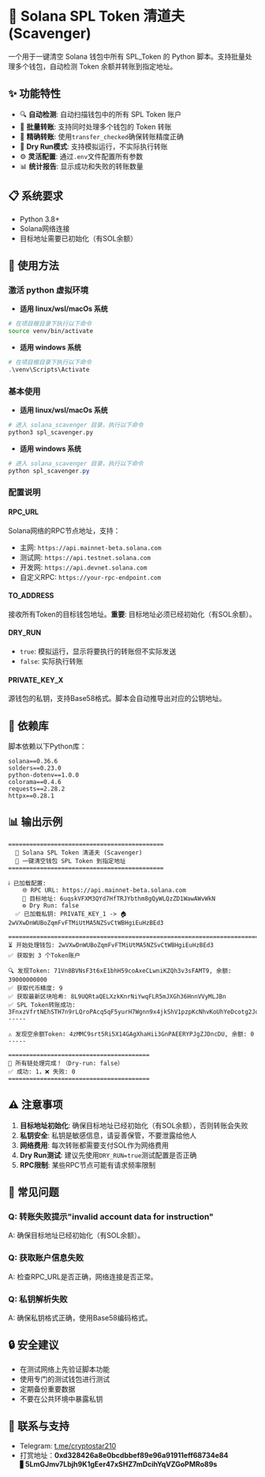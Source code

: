 # 🧹 Solana SPL Token 清道夫 (Scavenger)

一个用于一键清空 Solana 钱包中所有 SPL_Token 的 Python 脚本。支持批量处理多个钱包，自动检测 Token 余额并转账到指定地址。

## ✨ 功能特性

- 🔍 **自动检测**: 自动扫描钱包中的所有 SPL Token 账户
- 💸 **批量转账**: 支持同时处理多个钱包的 Token 转账
- 🎯 **精确转账**: 使用`transfer_checked`确保转账精度正确
- 🧪 **Dry Run模式**: 支持模拟运行，不实际执行转账
- ⚙️ **灵活配置**: 通过`.env`文件配置所有参数
- 📊 **统计报告**: 显示成功和失败的转账数量

## 📋 系统要求

- Python 3.8+
- Solana网络连接
- 目标地址需要已初始化（有SOL余额）

## 📖 使用方法
### 激活 python 虚拟环境
- **适用 linux/wsl/macOs 系统**
```bash
# 在项目根目录下执行以下命令
source venv/bin/activate
```
- **适用 windows 系统**
```powershell
# 在项目根目录下执行以下命令
.\venv\Scripts\Activate
```
### 基本使用
- **适用 linux/wsl/macOs 系统**
```bash
# 进入 solana_scavenger 目录，执行以下命令
python3 spl_scavenger.py
```
- **适用 windows 系统**
```powershell
# 进入 solana_scavenger 目录，执行以下命令
python spl_scavenger.py
```

### 配置说明

#### RPC_URL
Solana网络的RPC节点地址，支持：
- 主网: `https://api.mainnet-beta.solana.com`
- 测试网: `https://api.testnet.solana.com`
- 开发网: `https://api.devnet.solana.com`
- 自定义RPC: `https://your-rpc-endpoint.com`

#### TO_ADDRESS
接收所有Token的目标钱包地址。**重要**: 目标地址必须已经初始化（有SOL余额）。

#### DRY_RUN
- `true`: 模拟运行，显示将要执行的转账但不实际发送
- `false`: 实际执行转账

#### PRIVATE_KEY_X
源钱包的私钥，支持Base58格式。脚本会自动推导出对应的公钥地址。

## 🔧 依赖库

脚本依赖以下Python库：

```
solana==0.36.6
solders==0.23.0
python-dotenv==1.0.0
colorama==0.4.6
requests==2.28.2
httpx==0.28.1
```

## 📊 输出示例

```
============================================
  🧹 Solana SPL Token 清道夫 (Scavenger)
  💸 一键清空钱包 SPL Token 到指定地址
============================================

ℹ️ 已加载配置:
    🌐 RPC URL: https://api.mainnet-beta.solana.com
    🏦 目标地址: 6uqskVFXM3QYd7HfTRJYbthm8gQyWLQzZD1WawAWvWkN
    ⚙️ Dry Run: false
  ✅ 已加载私钥: PRIVATE_KEY_1 -> 🏠 2wVXwDnWUBoZqmFvFTMiUtMA5NZSvCtWBHgiEuHzBEd3

================================================================================
⏳ 开始处理钱包: 2wVXwDnWUBoZqmFvFTMiUtMA5NZSvCtWBHgiEuHzBEd3
✅ 获取到 3 个Token账户

🔍 发现Token: 71Vn8BVNsF3t6xE1bhH59coAxeCLwniKZQh3v3sFAMT9, 余额: 39000000000
✅ 获取代币精度: 9
✅ 获取最新区块哈希: 8L9UQRtaQELXzkKnrNiYwqFLR5mJXGh36HnnVVyMLJBn
✅ SPL Token转账成功: 3FnxzVfrtNEhSTH7n9rLQroPAcq5qF5yurH7Wgnn9x4jkShV1pzpKcNhvKoUhYeDcotg2Jo9i6migALv54VT8HSY
-----

⚠️ 发现空余额Token: 4zMMC9srt5Ri5X14GAgXhaHii3GnPAEERYPJgZJDncDU, 余额: 0
-----

========================================
🔆 所有链处理完成！（Dry-run: false）
✅ 成功: 1，❌ 失败: 0
========================================
```

## ⚠️ 注意事项

1. **目标地址初始化**: 确保目标地址已经初始化（有SOL余额），否则转账会失败
2. **私钥安全**: 私钥是敏感信息，请妥善保管，不要泄露给他人
3. **网络费用**: 每次转账都需要支付SOL作为网络费用
4. **Dry Run测试**: 建议先使用`DRY_RUN=true`测试配置是否正确
5. **RPC限制**: 某些RPC节点可能有请求频率限制

## 🐛 常见问题

### Q: 转账失败提示"invalid account data for instruction"
A: 确保目标地址已经初始化（有SOL余额）。

### Q: 获取账户信息失败
A: 检查RPC_URL是否正确，网络连接是否正常。

### Q: 私钥解析失败
A: 确保私钥格式正确，使用Base58编码格式。


## 🔒 安全建议

- 在测试网络上先验证脚本功能
- 使用专门的测试钱包进行测试
- 定期备份重要数据
- 不要在公共环境中暴露私钥

## 💬 联系与支持
- Telegram: [t.me/cryptostar210](https://t.me/cryptostar210)
- 打赏地址：**0xd328426a8e0bcdbbef89e96a91911eff68734e84** ▋**5LmGJmv7Lbjh9K1gEer47xSHZ7mDcihYqVZGoPMRo89s**
